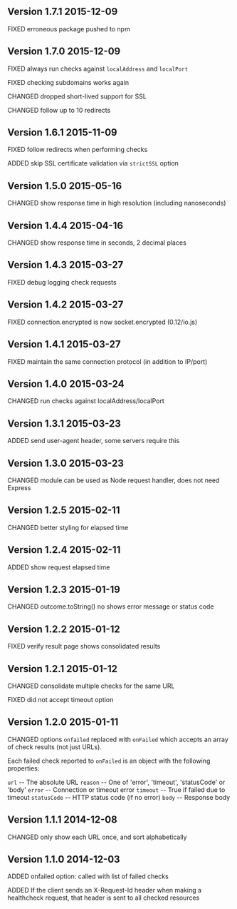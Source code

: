 ## Version 1.7.1  2015-12-09

FIXED erroneous package pushed to npm


## Version 1.7.0  2015-12-09

FIXED always run checks against `localAddress` and `localPort`

FIXED checking subdomains works again

CHANGED dropped short-lived support for SSL

CHANGED follow up to 10 redirects


## Version 1.6.1  2015-11-09

FIXED follow redirects when performing checks

ADDED skip SSL certificate validation via `strictSSL` option


## Version 1.5.0  2015-05-16

CHANGED show response time in high resolution (including nanoseconds)


## Version 1.4.4  2015-04-16

CHANGED show response time in seconds, 2 decimal places


## Version 1.4.3  2015-03-27

FIXED debug logging check requests


## Version 1.4.2  2015-03-27

FIXED connection.encrypted is now socket.encrypted (0.12/io.js)


## Version 1.4.1  2015-03-27

FIXED maintain the same connection protocol (in addition to IP/port)


## Version 1.4.0  2015-03-24

CHANGED run checks against localAddress/localPort


## Version 1.3.1  2015-03-23

ADDED send user-agent header, some servers require this


## Version 1.3.0  2015-03-23

CHANGED module can be used as Node request handler, does not need Express


## Version 1.2.5  2015-02-11

CHANGED better styling for elapsed time


## Version 1.2.4  2015-02-11

ADDED show request elapsed time


## Version 1.2.3  2015-01-19

CHANGED outcome.toString() no shows error message or status code


## Version 1.2.2  2015-01-12

FIXED verify result page shows consolidated results


## Version 1.2.1  2015-01-12

CHANGED consolidate multiple checks for the same URL

FIXED did not accept timeout option


## Version 1.2.0  2015-01-11

CHANGED options `onfailed` replaced with `onFailed` which accepts an array of
check results (not just URLs).

Each failed check reported to `onFailed` is an object with the following
properties:

`url`         -- The absolute URL
`reason`      -- One of 'error', 'timeout', 'statusCode' or 'body'
`error`       -- Connection or timeout error
`timeout`     -- True if failed due to timeout
`statusCode`  -- HTTP status code (if no error)
`body`        -- Response body


## Version 1.1.1  2014-12-08

CHANGED only show each URL once, and sort alphabetically


## Version 1.1.0  2014-12-03

ADDED onfailed option: called with list of failed checks

ADDED If the client sends an X-Request-Id header when making a healthcheck
request, that header is sent to all checked resources

